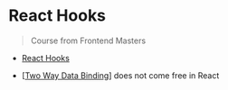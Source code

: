 # React Hooks
> Course from Frontend Masters

- [React Hooks](#react-hooks)


- [[Two Way Data Binding]] does not come free in React

[//begin]: # "Autogenerated link references for markdown compatibility"
[Two Way Data Binding]: two-way-data-binding "What Is Two-Way Data Binding?"
[//end]: # "Autogenerated link references"